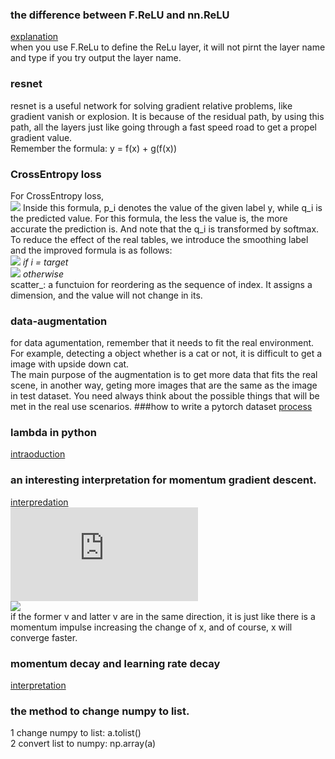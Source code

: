 ### the difference between F.ReLU and nn.ReLU
[explanation](https://blog.csdn.net/Caesar6666/article/details/108035105)   
when you use F.ReLu to define the ReLu layer, it will not pirnt the layer name and type if you try output the layer name. 
### resnet
resnet is a useful network for solving gradient relative problems, like gradient vanish or explosion. 
It is because of the residual path, by using this path, all the layers just like going through a fast speed road to get a propel gradient value.  
Remember the formula: y = f(x) + g(f(x))
### CrossEntropy loss
For CrossEntropy loss,   
![](http://latex.codecogs.com/svg.latex?l=\sum_{i}{p_{i}\log{q_{i}}}) 
Inside this formula, p_i denotes the value of the given label y, while q_i is the predicted value. For this formula, the less the value is, the more accurate the prediction is.   And note that the q_i is transformed by softmax.
  To  reduce the effect of the real tables, we introduce the smoothing label and the improved formula is as follows:  
    ![](http://latex.codecogs.com/svg.latex?y_{i}=1-\alpha)  *if i = target*    
    ![](http://latex.codecogs.com/svg.latex?y_{i}^{'}=\frac{\alpha}{K})       *otherwise*    
    scatter_: a functuion for reordering as the sequence of index. It assigns a dimension, and the value will not change in its.
### data-augmentation
for data agumentation, remember that it needs to fit the real environment. For example,  detecting a object whether is a cat or not, it is difficult to get a image with upside down cat.   
  The main purpose of the augmentation is to get more data that fits the real scene, in another way, geting more images that are the same as the image in test dataset. You need always think about the possible things that will be met in the real use scenarios.
 ###how to write a pytorch dataset
 [process](https://zhuanlan.zhihu.com/p/35698470)
 ### lambda in python
 [intraoduction](https://blog.csdn.net/zjuxsl/article/details/79437563)
### an interesting interpretation for momentum gradient descent.
[interpredation](https://www.zhihu.com/question/24529483)  
  ![](http://latex.codecogs.com/svg.latex?x=x+v )  
    ![](http://latex.codecogs.com/svg.latex?v=\beta*v-\alpha*dx)   
      if the former v and latter v are in the same direction,  it is just like there is a momentum impulse increasing the change of x, and of course, x will converge faster.
### momentum decay and learning rate decay
[interpretation](https://blog.csdn.net/program_developer/article/details/80867468)
### the method to change  numpy to list.
1 change numpy to list: a.tolist()  
  2 convert list to numpy: np.array(a)
